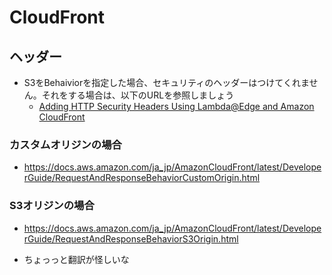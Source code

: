 # CloudFront
## ヘッダー
- S3をBehaiviorを指定した場合、セキュリティのヘッダーはつけてくれません。それをする場合は、以下のURLを参照しましょう
  - [Adding HTTP Security Headers Using Lambda@Edge and Amazon CloudFront](https://aws.amazon.com/jp/blogs/networking-and-content-delivery/adding-http-security-headers-using-lambdaedge-and-amazon-cloudfront/)
### カスタムオリジンの場合
- https://docs.aws.amazon.com/ja_jp/AmazonCloudFront/latest/DeveloperGuide/RequestAndResponseBehaviorCustomOrigin.html
### S3オリジンの場合
- https://docs.aws.amazon.com/ja_jp/AmazonCloudFront/latest/DeveloperGuide/RequestAndResponseBehaviorS3Origin.html

- ちょっっと翻訳が怪しいな